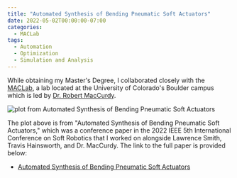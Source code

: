 ```yaml
---
title: "Automated Synthesis of Bending Pneumatic Soft Actuators"
date: 2022-05-02T00:00:00-07:00
categories:
  - MACLab
tags:
  - Automation
  - Optimization
  - Simulation and Analysis
---
```


While obtaining my Master's Degree, I collaborated closely with the [MACLab](https://www.matterassembly.org/), a lab located at the University of Colorado's Boulder campus which is led by [Dr. Robert MacCurdy](https://www.colorado.edu/mechanical/robert-maccurdy).

![plot from Automated Synthesis of Bending Pneumatic Soft Actuators](https://jacob-haimes.github.io/assets/images/actuator-metric-min.jpeg)

The plot above is from "Automated Synthesis of Bending Pneumatic Soft Actuators," which was a conference paper in the 2022 IEEE 5th International Conference on Soft Robotics that I worked on alongside Lawrence Smith, Travis Hainsworth, and Dr. MacCurdy. The link to the full paper is provided below:
- <a href="https://jacob-haimes.github.io/PDFs/Smith-Hainsworth-Haimes-MacCurdy_Automated-Synthesis_ROBOSOFT.pdf" target="_blank" rel="noreferrer noopener">Automated Synthesis of Bending Pneumatic Soft Actuators</a>
